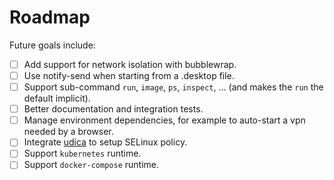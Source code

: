 # Roadmap

Future goals include:

- [ ] Add support for network isolation with bubblewrap.
- [ ] Use notify-send when starting from a .desktop file.
- [ ] Support sub-command `run`, `image`, `ps`, `inspect`, ... (and makes the `run` the default implicit).
- [ ] Better documentation and integration tests.
- [ ] Manage environment dependencies, for example to auto-start a vpn needed by a browser.
- [ ] Integrate [udica](https://github.com/containers/udica) to setup SELinux policy.
- [ ] Support `kubernetes` runtime.
- [ ] Support `docker-compose` runtime.
